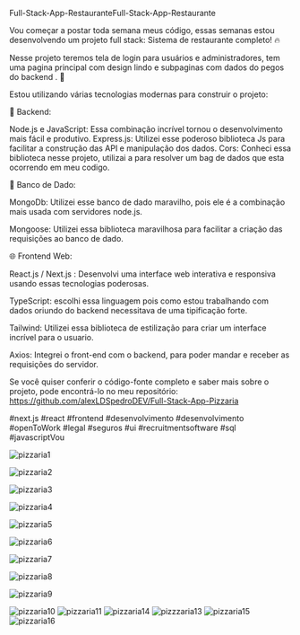 Full-Stack-App-RestauranteFull-Stack-App-Restaurante



Vou começar a postar toda semana meus código, essas semanas estou desenvolvendo um projeto full stack:
Sistema de restaurante completo! 🔥

Nesse projeto teremos tela de login para usuários e administradores, tem uma pagina principal com design lindo e subpaginas com dados do pegos do backend . 🚀

Estou utilizando várias tecnologias modernas para construir o projeto:


  🔧 Backend:

Node.js e JavaScript: Essa combinação incrível tornou o desenvolvimento mais fácil e produtivo.
Express.js: Utilizei esse poderoso biblioteca Js para facilitar a construção das API e manipulação dos dados.
Cors: Conheci essa biblioteca nesse projeto, utilizai a para resolver um bag de dados que esta ocorrendo em meu codigo.



  🏦 Banco de Dado:

MongoDb: Utilizei esse banco de dado maravilho, pois ele é a combinação mais usada com servidores node.js.

Mongoose: Utilizei essa biblioteca maravilhosa para facilitar a criação das requisições ao banco de dado.



  🌐 Frontend Web:

React.js / Next.js : Desenvolvi uma interface web interativa e responsiva usando essas tecnologias poderosas.

TypeScript: escolhi essa linguagem pois como estou trabalhando com dados oriundo do backend necessitava de uma tipificação forte.

Tailwind: Utilizei essa biblioteca de estilização para criar um interface incrível para o usuario.

Axios: Integrei o front-end com o backend, para poder mandar e receber as requisições do servidor.

Se você quiser conferir o código-fonte completo e saber mais sobre o projeto, pode encontrá-lo no meu repositório: https://github.com/alexLDSpedroDEV/Full-Stack-App-Pizzaria

#next.js
#react
#frontend
#desenvolvimento
#desenvolvimento
#openToWork
#legal
#seguros #ui
#recruitmentsoftware
#sql
#javascriptVou

![pizzaria1](https://github.com/alexLDSpedroDEV/Full-Stack-App-Pizzaria/assets/115034319/4a8f98f1-8e71-4611-81e2-cb18319131c7)

![pizzaria2](https://github.com/alexLDSpedroDEV/Full-Stack-App-Pizzaria/assets/115034319/21ca3338-312f-48ad-9a5d-c93b4541ebb5)

![pizzaria3](https://github.com/alexLDSpedroDEV/Full-Stack-App-Pizzaria/assets/115034319/3c8c5ca9-46fa-4aad-ba38-153de4303421)

![pizzaria4](https://github.com/alexLDSpedroDEV/Full-Stack-App-Pizzaria/assets/115034319/83763acd-1fcd-43d0-afdd-07ec5c0e0fbd)

![pizzaria5](https://github.com/alexLDSpedroDEV/Full-Stack-App-Pizzaria/assets/115034319/2b04b563-5923-4b78-99f3-91333c78b6a2)

![pizzaria6](https://github.com/alexLDSpedroDEV/Full-Stack-App-Pizzaria/assets/115034319/8c11be53-b07d-4dfa-bfcc-31533ff535d4)

![pizzaria7](https://github.com/alexLDSpedroDEV/Full-Stack-App-Pizzaria/assets/115034319/d12d2d9d-8624-4de0-8178-15a05d1cf2ec)

![pizzaria8](https://github.com/alexLDSpedroDEV/Full-Stack-App-Pizzaria/assets/115034319/69b93fa1-8554-41e8-840a-f33f1d9bce5c)

![pizzaria9](https://github.com/alexLDSpedroDEV/Full-Stack-App-Pizzaria/assets/115034319/0a9680ca-fb23-4398-a9d5-2fec3bb41418)

![pizzaria10](https://github.com/alexLDSpedroDEV/Full-Stack-App-Pizzaria/assets/115034319/e025c74b-a628-4e3a-9bd6-d9a71c4b064a)
![pizzaria11](https://github.com/alexLDSpedroDEV/Full-Stack-App-Pizzaria/assets/115034319/5f30dbc9-f41c-4a9e-9e36-f7fc2f087228)
![pizzaria14](https://github.com/alexLDSpedroDEV/Full-Stack-App-Pizzaria/assets/115034319/17e2fba2-a092-46be-85ee-ed87ae269ff7)
![pizzzaria13](https://github.com/alexLDSpedroDEV/Full-Stack-App-Pizzaria/assets/115034319/933ef42e-1a5f-43d1-a731-410f17679782)
![pizzaria15](https://github.com/alexLDSpedroDEV/Full-Stack-App-Pizzaria/assets/115034319/700dbffd-94e9-4441-817e-2cb746590758)
![pizzaria16](https://github.com/alexLDSpedroDEV/Full-Stack-App-Pizzaria/assets/115034319/a7aafc5a-7a5b-4cad-b7ae-74f73e02248f)

